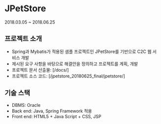 # JPetStore
2018.03.05 ~ 2018.06.25

## 프로젝트 소개
* Spring과 Mybatis가 적용된 샘플 프로젝트인 JPetStore를 기반으로 C2C 웹 서비스 개발
* 제시된 요구 사항을 바탕으로 해결안을 정의하고 프로젝트를 계획, 개발
* 프로젝트 문서 산출물: [/docs/] 
* 프로젝트 소스 코드: [/jpetstore_20180625_final/jpetstore/]

## 기술 스택
* DBMS: Oracle
* Back end: Java, Spring Framework 적용
* Front end: HTML5 + Java Script + CSS, JSP
